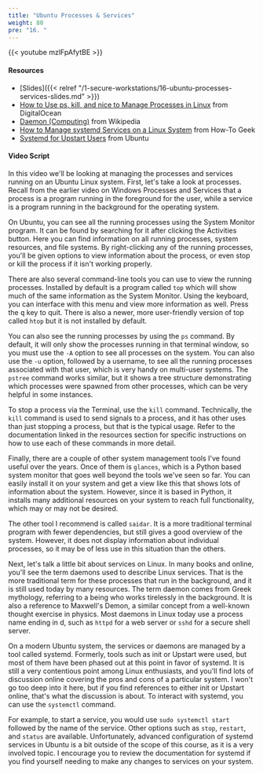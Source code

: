 ```yaml
---
title: "Ubuntu Processes & Services"
weight: 80
pre: "16. "
---
```


{{< youtube mzlFpAfytBE >}}

#### Resources

* [Slides]({{< relref "/1-secure-workstations/16-ubuntu-processes-services-slides.md" >}})
* [How to Use ps, kill, and nice to Manage Processes in Linux](https://www.digitalocean.com/community/tutorials/how-to-use-ps-kill-and-nice-to-manage-processes-in-linux) from DigitalOcean
* [Daemon (Computing)](https://en.wikipedia.org/wiki/Daemon_(computing)) from Wikipedia
* [How to Manage systemd Services on a Linux System](https://www.howtogeek.com/216454/how-to-manage-systemd-services-on-a-linux-system/) from How-To Geek
* [Systemd for Upstart Users](https://wiki.ubuntu.com/SystemdForUpstartUsers) from Ubuntu

#### Video Script

In this video we'll be looking at managing the processes and services running on an Ubuntu Linux system. First, let's take a look at processes. Recall from the earlier video on Windows Processes and Services that a process is a program running in the foreground for the user, while a service is a program running in the background for the operating system.

On Ubuntu, you can see all the running processes using the System Monitor program. It can be found by searching for it after clicking the Activities button. Here you can find information on all running processes, system resources, and file systems. By right-clicking any of the running processes, you'll be given options to view information about the process, or even stop or kill the process if it isn't working properly.

There are also several command-line tools you can use to view the running processes. Installed by default is a program called `top` which will show much of the same information as the System Monitor. Using the keyboard, you can interface with this menu and view more information as well. Press the <kbd>q</kbd> key to quit. There is also a newer, more user-friendly version of top called `htop` but it is not installed by default.

You can also see the running processes by using the `ps` command. By default, it will only show the processes running in that terminal window, so you must use the `-A` option to see all processes on the system. You can also use the `-u` option, followed by a username, to see all the running processes associated with that user, which is very handy on multi-user systems. The `pstree` command works similar, but it shows a tree structure demonstrating which processes were spawned from other processes, which can be very helpful in some instances.

To stop a process via the Terminal, use the `kill` command. Technically, the `kill` command is used to send signals to a process, and it has other uses than just stopping a process, but that is the typical usage. Refer to the documentation linked in the resources section for specific instructions on how to use each of these commands in more detail.

Finally, there are a couple of other system management tools I've found useful over the years. Once of them is `glances`, which is a Python based system monitor that goes well beyond the tools we've seen so far. You can easily install it on your system and get a view like this that shows lots of information about the system. However, since it is based in Python, it installs many additional resources on your system to reach full functionality, which may or may not be desired.

The other tool I recommend is called `saidar`. It is a more traditional terminal program with fewer dependencies, but still gives a good overview of the system. However, it does not display information about individual processes, so it may be of less use in this situation than the others.

Next, let's talk a little bit about services on Linux. In many books and online, you'll see the term daemons used to describe Linux services. That is the more traditional term for these processes that run in the background, and it is still used today by many resources. The term daemon comes from Greek mythology, referring to a being who works tirelessly in the background. It is also a reference to Maxwell's Demon, a similar concept from a well-known thought exercise in physics. Most daemons in Linux today use a process name ending in d, such as `httpd` for a web server or `sshd` for a secure shell server.

On a modern Ubuntu system, the services or daemons are managed by a tool called systemd. Formerly, tools such as init or Upstart were used, but most of them have been phased out at this point in favor of systemd. It is still a very contentious point among Linux enthusiasts, and you'll find lots of discussion online covering the pros and cons of a particular system. I won't go too deep into it here, but if you find references to either init or Upstart online, that's what the discussion is about. To interact with systemd, you can use the `systemctl` command.

For example, to start a service, you would use `sudo systemctl start` followed by the name of the service. Other options such as `stop`, `restart`, and `status` are available. Unfortunately, advanced configuration of systemd services in Ubuntu is a bit outside of the scope of this course, as it is a very involved topic. I encourage you to review the documentation for systemd if you find yourself needing to make any changes to services on your system.

